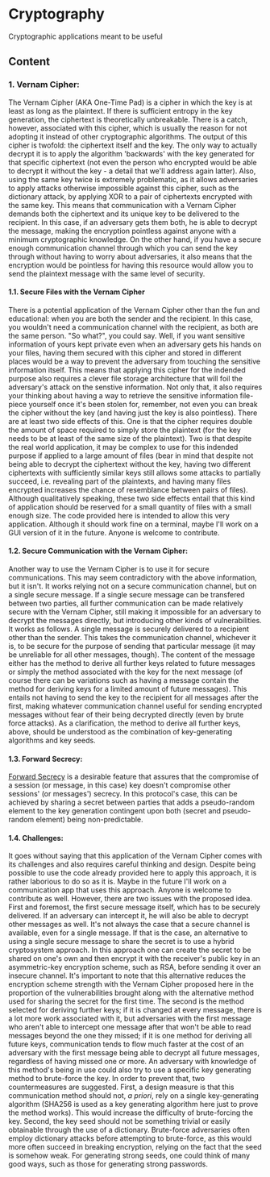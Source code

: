 # Cryptography
Cryptographic applications meant to be useful
## Content
### 1. Vernam Cipher:
The Vernam Cipher (AKA One-Time Pad) is a cipher in which the key is at least as long as the plaintext. If there is sufficient entropy in the key generation, the ciphertext is theoretically unbreakable.
There is a catch, however, associated with this cipher, which is usually the reason for not adopting it instead of other cryptographic algorithms.
The output of this cipher is twofold: the ciphertext itself and the key. The only way to actually decrypt it is to apply the algorithm 'backwards' with the key generated for that specific ciphertext (not even the person who encrypted would be able to decrypt it without the key - a detail that we'll address again latter).
Also, using the same key twice is extremely problematic, as it allows adversaries to apply attacks otherwise impossible against this cipher, such as the dictionary attack, by applying XOR to a pair of ciphertexts encrypted with the same key.
This means that communication with a Vernam Cipher demands both the ciphertext and its unique key to be delivered to the recipient. In this case, if an adversary gets them both, he is able to decrypt the message, making the encryption pointless against anyone with a minimum cryptographic knowledge.
On the other hand, if you have a secure enough communication channel through which you can send the key through without having to worry about adversaries, it also means that the encryption would be pointless for having this resource would allow you to send the plaintext message with the same level of security.

#### 1.1. Secure Files with the Vernam Cipher
There is a potential application of the Vernam Cipher other than the fun and educational: when you are both the sender and the recipient.
In this case, you wouldn't need a communication channel with the recipient, as both are the same person.
"So what?", you could say. Well, if you want sensitive information of yours kept private even when an adversary gets his hands on your files, having them secured with this cipher and stored in different places would be a way to prevent the adversary from touching the sensitive information itself.
This means that applying this cipher for the indended purpose also requires a clever file storage architecture that will foil the adversary's attack on the senstive information. Not only that, it also requires your thinking about having a way to retrieve the sensitive information file-piece yourself once it's been stolen for, remember, not even you can break the cipher without the key (and having just the key is also pointless).
There are at least two side effects of this. One is that the cipher requires double the amount of space required to simply store the plaintext (for the key needs to be at least of the same size of the plaintext).
Two is that despite the real world application, it may be complex to use for this indended purpose if applied to a large amount of files (bear in mind that despite not being able to decrypt the ciphertext without the key, having two different ciphertexts with sufficiently similar keys still allows some attacks to partially succeed, i.e. revealing part of the plaintexts, and having many files encrypted increases the chance of resemblance between pairs of files).
Although qualitatively speaking, these two side effects entail that this kind of application should be reserved for a small quantity of files with a small enough size.
The code provided here is intended to allow this very application. Although it should work fine on a terminal, maybe I'll work on a GUI version of it in the future. Anyone is welcome to contribute.

#### 1.2. Secure Communication with the Vernam Cipher:
Another way to use the Vernam Cipher is to use it for secure communications. This may seem contradictory with the above information, but it isn't. It works relying not on a secure communication channel, but on a single secure message. If a single secure message can be transfered between two parties, all further communication can be made relatively secure with the Vernam Cipher, still making it impossible for an adversary to decrypt the messages directly, but introducing other kinds of vulnerabilities.
It works as follows. A single message is securely delivered to a recipient other than the sender. This takes the communication channel, whichever it is, to be secure for the purpose of sending that particular message (it may be unreliable for all other messages, though). The content of the message either has the method to derive all further keys related to future messages or simply the method associated with the key for the next message (of course there can be variations such as having a message contain the method for deriving keys for a limited amount of future messages). This entails not having to send the key to the recipient for all messages after the first, making whatever communication channel useful for sending encrypted messages without fear of their being decrypted directly (even by brute force attacks).
As a clarification, the method to derive all further keys, above, should be understood as the combination of key-generating algorithms and key seeds.

#### 1.3. Forward Secrecy:
<a href="https://en.wikipedia.org/wiki/Forward_secrecy">Forward Secrecy</a> is a desirable feature that assures that the compromise of a session (or message, in this case) key doesn't compromise other sessions' (or messages') secrecy. In this protocol's case, this can be achieved by sharing a secret between parties that adds a pseudo-random element to the key generation contingent upon both (secret and pseudo-random element) being non-predictable.

#### 1.4. Challenges:
It goes without saying that this application of the Vernam Cipher comes with its challenges and also requires careful thinking and design. Despite being possible to use the code already provided here to apply this approach, it is rather laborious to do so as it is. Maybe in the future I'll work on a communication app that uses this approach. Anyone is welcome to contribute as well.
However, there are two issues with the proposed idea. First and foremost, the first secure message itself, which has to be securely delivered. If an adversary can intercept it, he will also be able to decrypt other messages as well. It's not always the case that a secure channel is available, even for a single message. If that is the case, an alternative to using a single secure message to share the secret is to use a hybrid cryptosystem approach. In this approach one can create the secret to be shared on one's own and then encrypt it with the receiver's public key in an asymmetric-key encryption scheme, such as RSA, before sending it over an insecure channel. It's important to note that this alternative reduces the encryption scheme strength with the Vernam Cipher proposed here in the proportion of the vulnerabilities brought along with the alternative method used for sharing the secret for the first time.
The second is the method selected for deriving further keys; if it is changed at every message, there is a lot more work associated with it, but adversaries with the first message who aren't able to intercept one message after that won't be able to read messages beyond the one they missed; if it is one method for deriving all future keys, communication tends to flow much faster at the cost of an adversary with the first message being able to decrypt all future messages, regardless of having missed one or more.
An adversary with knowledge of this method's being in use could also try to use a specific key generating method to brute-force the key. In order to prevent that, two countermeasures are suggested.
First, a design measure is that this communication method should not, _a priori_, rely on a single key-generating algorithm (SHA256 is used as a key generating algorithm here just to prove the method works). This would increase the difficulty of brute-forcing the key.
Second, the key seed should not be something trivial or easily obtainable through the use of a dictionary. Brute-force adversaries often employ dictionary attacks before attempting to brute-force, as this would more often succeed in breaking encryption, relying on the fact that the seed is somehow weak. For generating strong seeds, one could think of many good ways, such as those for generating strong passwords.
